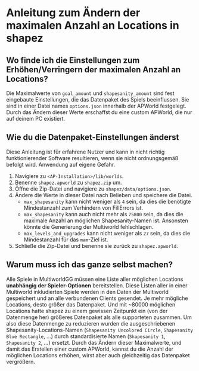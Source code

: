 # Anleitung zum Ändern der maximalen Anzahl an Locations in shapez

## Wo finde ich die Einstellungen zum Erhöhen/Verringern der maximalen Anzahl an Locations?

Die Maximalwerte von `goal_amount` und `shapesanity_amount` sind fest eingebaute Einstellungen, die das Datenpaket des 
Spiels beeinflussen. Sie sind in einer Datei names `options.json` innerhalb der APWorld festgelegt. Durch das Ändern 
dieser Werte erschaffst du eine custom APWorld, die nur auf deinem PC existiert.

## Wie du die Datenpaket-Einstellungen änderst

Diese Anleitung ist für erfahrene Nutzer und kann in nicht richtig funktionierender Software resultieren, wenn sie nicht
ordnungsgemäß befolgt wird. Anwendung auf eigene Gefahr.

1. Navigiere zu `<AP-Installation>/lib/worlds`.
2. Benenne `shapez.apworld` zu `shapez.zip` um.
3. Öffne die Zip-Datei und navigiere zu `shapez/data/options.json`.
4. Ändere die Werte in dieser Datei nach Belieben und speichere die Datei.
   - `max_shapesanity` kann nicht weniger als `4` sein, da dies die benötigte Mindestanzahl zum Verhindern von 
      FillErrors ist.
   - `max_shapesanity` kann auch nicht mehr als `75800` sein, da dies die maximale Anzahl an möglichen Shapesanity-Namen
     ist. Ansonsten könnte die Generierung der Multiworld fehlschlagen.
   - `max_levels_and_upgrades` kann nicht weniger als `27` sein, da dies die Mindestanzahl für das `mam`-Ziel ist.
5. Schließe die Zip-Datei und benenne sie zurück zu `shapez.apworld`.

## Warum muss ich das ganze selbst machen?

Alle Spiele in MultiworldGG müssen eine Liste aller möglichen Locations **unabhängig der Spieler-Optionen** 
bereitstellen. Diese Listen aller in einer Multiworld inkludierten Spiele werden in den Daten der Multiworld gespeichert
und an alle verbundenen Clients gesendet. Je mehr mögliche Locations, desto größer das Datenpaket. Und mit ~80000 
möglichen Locations hatte shapez zu einem gewissen Zeitpunkt ein (von der Datenmenge her) größeres Datenpaket als alle 
supporteten zusammen. Um also diese Datenmenge zu reduzieren wurden die ausgeschriebenen Shapesanity-Locations-Namen
(`Shapesanity Uncolored Circle`, `Shapesanity Blue Rectangle`, ...) durch standardisierte Namen (`Shapesanity 1`, 
`Shapesanity 2`, ...) ersetzt. Durch das Ändern dieser Maximalwerte, und damit das Erstellen einer custom APWorld, 
kannst du die Anzahl der möglichen Locations erhöhen, wirst aber auch gleichzeitig das Datenpaket vergrößern.
